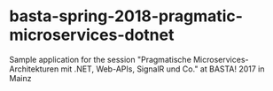 # basta-spring-2018-pragmatic-microservices-dotnet
Sample application for the session "Pragmatische Microservices-Architekturen mit .NET, Web-APIs, SignalR und Co." at BASTA! 2017 in Mainz
